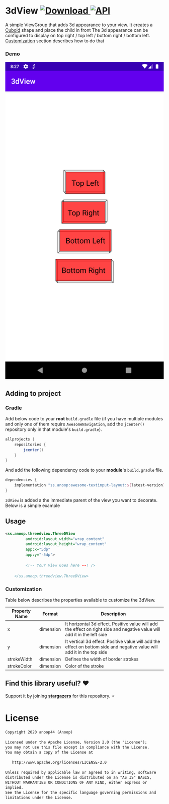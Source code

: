 # 3dView [ ![Download](https://api.bintray.com/packages/anoop44/maven/awesome-textinput-layout/images/download.svg?version=1.0.0) ](https://bintray.com/anoop44/maven/awesome-textinput-layout/1.0.0/link) <a href="https://android-arsenal.com/api?level=16"><img alt="API" src="https://img.shields.io/badge/API-16%2B-brightgreen.svg?style=flat"/></a>

A simple ViewGroup that adds 3d appearance to your view. It creates a [Cuboid](https://www.mathsisfun.com/geometry/cuboids-rectangular-prisms.html) shape and place the child in front
The 3d appearance can be configured to display on top right / top left / bottom right / bottom left. [Customization](https://github.com/anoop44/3dView#customization) section describes how to do that

### Demo
![Screenshot of 3dView demo](https://raw.githubusercontent.com/anoop44/3dView/master/art/3dview.png)



## Adding to project

### Gradle
Add below code to your **root** `build.gradle` file (if you have multiple modules and only one of them require `AwesomeNavigation`, add the `jcenter()` repository only in that module's `build.gradle`).
```gradle
allprojects {
    repositories {
        jcenter()
    }
}
```
And add the following dependency code to your **module**'s `build.gradle` file.
```gradle
dependencies {
    implementation "ss.anoop:awesome-textinput-layout:${latest-version}"
}
```
`3dView` is added a the immediate parent of the view you want to decorate. Below is a simple example

## Usage
```xml
<ss.anoop.threedview.ThreeDView
         android:layout_width="wrap_content"
         android:layout_height="wrap_content"
         app:x="5dp"
         app:y="-5dp">

         <!-- Your View Goes here --! />

    </ss.anoop.threedview.ThreeDView>
```
### Customization

Table below describes the properties available to customize the 3dView.


| Property Name          | Format    | Description |
|------------------------|-----------|----------------------------------------------------------------------------------------------------------------------------------------------------------------------------------------------------------------------|
| x                      | dimension | It horizontal 3d effect. Positive value will add the effect on right side and negative value will add it in the left side                           |
| y                      | dimension | It vertical 3d effect. Positive value will add the effect on bottom side and negative value will add it in the top side                           |
| strokeWidth            | dimension | Defines the width of border strokes|
| strokeColor            | dimension | Color of the stroke |


## Find this library useful? :heart:
Support it by joining __[stargazers](https://github.com/anoop44/3dView/stargazers)__ for this repository. :star:

# License
```
Copyright 2020 anoop44 (Anoop)

Licensed under the Apache License, Version 2.0 (the "License");
you may not use this file except in compliance with the License.
You may obtain a copy of the License at

   http://www.apache.org/licenses/LICENSE-2.0

Unless required by applicable law or agreed to in writing, software
distributed under the License is distributed on an "AS IS" BASIS,
WITHOUT WARRANTIES OR CONDITIONS OF ANY KIND, either express or implied.
See the License for the specific language governing permissions and
limitations under the License.
```
